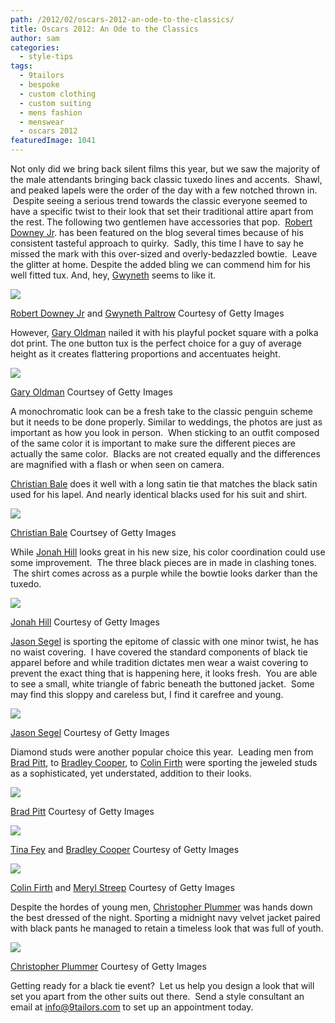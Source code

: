 ```yaml
---
path: /2012/02/oscars-2012-an-ode-to-the-classics/
title: Oscars 2012: An Ode to the Classics
author: sam
categories: 
  - style-tips
tags: 
  - 9tailors
  - bespoke
  - custom clothing
  - custom suiting
  - mens fashion
  - menswear
  - oscars 2012
featuredImage: 1041
---
```

Not only did we bring back silent films this year, but we saw the majority of the male attendants bringing back classic tuxedo lines and accents.  Shawl, and peaked lapels were the order of the day with a few notched thrown in.  Despite seeing a serious trend towards the classic everyone seemed to have a specific twist to their look that set their traditional attire apart from the rest. The following two gentlemen have accessories that pop.  [Robert Downey Jr](http://en.wikipedia.org/wiki/Robert_Downey,_Jr.). has been featured on the blog several times because of his consistent tasteful approach to quirky.  Sadly, this time I have to say he missed the mark with this over-sized and overly-bedazzled bowtie.  Leave the glitter at home. Despite the added bling we can commend him for his well fitted tux. And, hey, [Gwyneth](http://en.wikipedia.org/wiki/Gwyneth_Paltrow) seems to like it.

[![](http://3.bp.blogspot.com/-Y4q5_F1bSug/T0wI1blmbWI/AAAAAAAABLA/RJmKQwlwGWk/s320/RobertDowneyJr.jpg)](http://3.bp.blogspot.com/-Y4q5_F1bSug/T0wI1blmbWI/AAAAAAAABLA/RJmKQwlwGWk/s1600/RobertDowneyJr.jpg)

[Robert Downey Jr](http://www.imdb.com/name/nm0000375/) and [Gwyneth Paltrow](http://www.imdb.com/name/nm0000569/) Courtesy of Getty Images

However, [Gary Oldman](http://en.wikipedia.org/wiki/Gary_Oldman) nailed it with his playful pocket square with a polka dot print. The one button tux is the perfect choice for a guy of average height as it creates flattering proportions and accentuates height.

[![](http://2.bp.blogspot.com/-HeWgYnCbU4A/T0wJXIZwXPI/AAAAAAAABLI/oD5mvkeCLHo/s320/GaryOldman.jpg)](http://2.bp.blogspot.com/-HeWgYnCbU4A/T0wJXIZwXPI/AAAAAAAABLI/oD5mvkeCLHo/s1600/GaryOldman.jpg)

[Gary Oldman](http://www.imdb.com/name/nm0000198/) Courtsey of Getty Images

A monochromatic look can be a fresh take to the classic penguin scheme but it needs to be done properly. Similar to weddings, the photos are just as important as how you look in person.  When sticking to an outfit composed of the same color it is important to make sure the different pieces are actually the same color.  Blacks are not created equally and the differences are magnified with a flash or when seen on camera.

[Christian Bale](http://en.wikipedia.org/wiki/Christian_Bale) does it well with a long satin tie that matches the black satin used for his lapel. And nearly identical blacks used for his suit and shirt.

[![](http://4.bp.blogspot.com/-cgw_lH37DCY/T0wK8iZS45I/AAAAAAAABLQ/6LvknFEX2PI/s320/ChristianBale.jpg)](http://4.bp.blogspot.com/-cgw_lH37DCY/T0wK8iZS45I/AAAAAAAABLQ/6LvknFEX2PI/s1600/ChristianBale.jpg)

[Christian Bale](http://www.imdb.com/name/nm0000288/) Courtsey of Getty Images

While [Jonah Hill](http://en.wikipedia.org/wiki/Jonah_Hill) looks great in his new size, his color coordination could use some improvement.  The three black pieces are in made in clashing tones.  The shirt comes across as a purple while the bowtie looks darker than the tuxedo.

[![](http://4.bp.blogspot.com/-IsY-NJiQITc/T0wK9a53LYI/AAAAAAAABLY/AhIaF7Dh__Q/s320/JonahHill.jpg)](http://4.bp.blogspot.com/-IsY-NJiQITc/T0wK9a53LYI/AAAAAAAABLY/AhIaF7Dh__Q/s1600/JonahHill.jpg)

[Jonah Hill](http://www.imdb.com/name/nm1706767/) Courtesy of Getty Images

[Jason Segel](http://en.wikipedia.org/wiki/Jason_segel) is sporting the epitome of classic with one minor twist, he has no waist covering.  I have covered the standard components of black tie apparel before and while tradition dictates men wear a waist covering to prevent the exact thing that is happening here, it looks fresh.  You are able to see a small, white triangle of fabric beneath the buttoned jacket.  Some may find this sloppy and careless but, I find it carefree and young.

[![](http://4.bp.blogspot.com/-hjG9yZXuf34/T0z7gjmywUI/AAAAAAAABL4/PsIhGxA2IPo/s320/JasonSegel.jpg)](http://4.bp.blogspot.com/-hjG9yZXuf34/T0z7gjmywUI/AAAAAAAABL4/PsIhGxA2IPo/s1600/JasonSegel.jpg)

[Jason Segel](http://www.imdb.com/name/nm0781981/) Courtesy of Getty Images

Diamond studs were another popular choice this year.  Leading men from [Brad Pitt](http://en.wikipedia.org/wiki/Brad_Pitt), to [Bradley Cooper](http://en.wikipedia.org/wiki/Bradley_Cooper), to [Colin Firth](http://en.wikipedia.org/wiki/Colin_Firth) were sporting the jeweled studs as a sophisticated, yet understated, addition to their looks.

[![](http://1.bp.blogspot.com/-mNGIhuk9PV4/T0z8DEOqiUI/AAAAAAAABMQ/_CHab33f82k/s320/BradPitt.jpg)](http://1.bp.blogspot.com/-mNGIhuk9PV4/T0z8DEOqiUI/AAAAAAAABMQ/_CHab33f82k/s1600/BradPitt.jpg)

[Brad Pitt](http://www.imdb.com/name/nm0000093/) Courtesy of Getty Images

[![](http://1.bp.blogspot.com/-dvxf6mvES8I/T0z8DqtmofI/AAAAAAAABMY/VGB8KC0coT4/s320/BradleyCooper.jpg)](http://1.bp.blogspot.com/-dvxf6mvES8I/T0z8DqtmofI/AAAAAAAABMY/VGB8KC0coT4/s1600/BradleyCooper.jpg)

[Tina Fey](http://www.imdb.com/name/nm0275486/) and [Bradley Cooper](http://www.imdb.com/name/nm0177896/) Courtesy of Getty Images

[![](http://1.bp.blogspot.com/-d9ek66u20BA/T0z7eAzm3EI/AAAAAAAABLg/Ck5mTxNWLAc/s320/ColinFirth.jpg)](http://1.bp.blogspot.com/-d9ek66u20BA/T0z7eAzm3EI/AAAAAAAABLg/Ck5mTxNWLAc/s1600/ColinFirth.jpg)

[Colin Firth](http://www.imdb.com/name/nm0000147/) and [Meryl Streep](http://www.imdb.com/name/nm0000658/) Courtesy of Getty Images

Despite the hordes of young men, [Christopher Plummer](http://en.wikipedia.org/wiki/Christopher_Plummer) was hands down the best dressed of the night. Sporting a midnight navy velvet jacket paired with black pants he managed to retain a timeless look that was full of youth.

![](http://0.tqn.com/d/longevity/1/0/V/3/-/-/Getty-Christopher-Plummer.jpg)

[Christopher Plummer](http://www.imdb.com/name/nm0001626/) Courtesy of Getty Images

Getting ready for a black tie event?  Let us help you design a look that will set you apart from the other suits out there.  Send a style consultant an email at [info@9tailors.com](mailto:info@9tailors.com) to set up an appointment today.